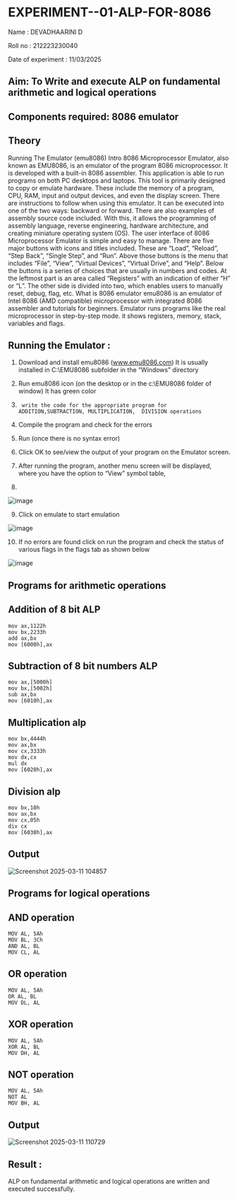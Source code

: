 # EXPERIMENT--01-ALP-FOR-8086
Name : DEVADHAARINI D

Roll no : 212223230040

Date of experiment : 11/03/2025





## Aim: To Write and execute ALP on fundamental arithmetic and logical operations
## Components required: 8086  emulator 
## Theory 
Running The Emulator (emu8086) Intro 8086 Microprocessor Emulator, also known as EMU8086, is an emulator of the program 8086 microprocessor. It is developed with a built-in 8086 assembler. This application is able to run programs on both PC desktops and laptops. This tool is primarily designed to copy or emulate hardware. These include the memory of a program, CPU, RAM, input and output devices, and even the display screen. There are instructions to follow when using this emulator. It can be executed into one of the two ways: backward or forward. There are also examples of assembly source code included. With this, it allows the programming of assembly language, reverse engineering, hardware architecture, and creating miniature operating system (OS). The user interface of 8086 Microprocessor Emulator is simple and easy to manage. There are five major buttons with icons and titles included. These are “Load”, “Reload”, “Step Back”, “Single Step”, and “Run”. Above those buttons is the menu that includes “File”, “View”, “Virtual Devices”, “Virtual Drive”, and “Help”. Below the buttons is a series of choices that are usually in numbers and codes. At the leftmost part is an area called “Registers” with an indication of either “H” or “L”. The other side is divided into two, which enables users to manually reset, debug, flag, etc. What is 8086 emulator emu8086 is an emulator of Intel 8086 (AMD compatible) microprocessor with integrated 8086 assembler and tutorials for beginners. Emulator runs programs like the real microprocessor in step-by-step mode. it shows registers, memory, stack, variables and flags.


 ## Running the Emulator :
1.	Download and install emu8086 (www.emu8086.com) It is usually installed in C:\EMU8086 subfolder in the “Windows” directory
2.	  Run  emu8086 icon (on the desktop or in the c:\EMU8086 folder of window) It has green color 
 
 
3.		write the code for the appropriate program for ADDITION,SUBTRACTION, MULTIPLICATION,  DIVISION operations 

4.	 Compile the program and check for the errors 
5.	Run (once there is no syntax error) 

6.	Click OK to see/view the output of your program on the Emulator screen. 


7.	After running the program, another menu screen will be displayed, where you have the option to “View” symbol table,
8.	 


![image](https://user-images.githubusercontent.com/36288975/189273263-d65baae9-4b8f-4723-afb3-c0ffa4052b04.png)











9.	Click on emulate to start emulation 








![image](https://user-images.githubusercontent.com/36288975/189273273-9bb36ec1-e2e8-4892-8d35-37707332bfdc.png)








10.	If no errors are found click on run the program and check the status of various flags in the flags tab as shown below 






![image](https://user-images.githubusercontent.com/36288975/189273277-113a2a33-4a40-4ff8-95a5-ecd3a1f504fe.png)







## Programs for arithmetic  operations

## Addition  of 8 bit ALP 
```
mov ax,1122h
mov bx,2233h 
add ax,bx  
mov [6000h],ax
```
## Subtraction   of 8 bit numbers  ALP 
```
mov ax,[5000h]
mov bx,[5002h]
sub ax,bx 
mov [6010h],ax
```
## Multiplication alp 
```
mov bx,4444h
mov ax,bx
mov cx,3333h
mov dx,cx
mul dx
mov [6020h],ax
```
## Division alp 
```
mov bx,10h
mov ax,bx
mov cx,05h
div cx
mov [6030h],ax
```
## Output  
![Screenshot 2025-03-11 104857](https://github.com/user-attachments/assets/a4e7727f-e204-4039-b1ca-0f0ff9b96d99)

## Programs for logical operations

## AND operation
```
MOV AL, 5Ah  
MOV BL, 3Ch  
AND AL, BL   
MOV CL, AL 
```
## OR operation 
```
MOV AL, 5Ah  
OR AL, BL    
MOV DL, AL
```
## XOR operation 
```
MOV AL, 5Ah  
XOR AL, BL   
MOV DH, AL
```
## NOT operation 
```
MOV AL, 5Ah  
NOT AL       
MOV BH, AL
```
## Output
![Screenshot 2025-03-11 110729](https://github.com/user-attachments/assets/36ca76d7-87e2-4441-8be4-9eaa58a2c13f)

## Result :
ALP on fundamental arithmetic and logical operations are written and executed successfully.








